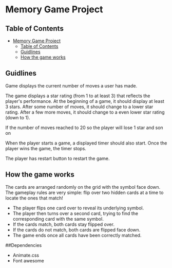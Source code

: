 # Memory Game Project

## Table of Contents

- [Memory Game Project](#memory-game-project)
  - [Table of Contents](#table-of-contents)
  - [Guidlines](#guidlines)
  - [How the game works](#how-the-game-works)


## Guidlines

  Game displays the current number of moves a user has made.

  The game displays a star rating (from 1 to at least 3) that reflects the player's performance. At the beginning of a game, it should display at least 3 stars. After some number of moves, it should change to a lower star rating. After a few more moves, it should change to a even lower star rating (down to 1).

  If the number of moves reached to 20 so the player will lose 1 star and son on

  When the player starts a game, a displayed timer should also start. Once the player wins the game, the timer stops.
  
  The player has restart button to restart the game.

## How the game works
  The cards are arranged randomly on the grid with the symbol face down. The gameplay rules are very simple: flip over two hidden cards at a time to locate the ones that match! 
- The player flips one card over to reveal its underlying symbol.
- The player then turns over a second card, trying to find the corresponding card with the same symbol.
- If the cards match, both cards stay flipped over.
- If the cards do not match, both cards are flipped face down.
- The game ends once all cards have been correctly matched.

##Dependencies
- Animate.css
- Font awesome




